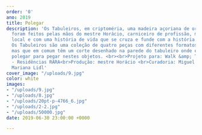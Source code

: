 ```yaml
---
order: '0'
ano: 2019
title: Polegar
description: 'Os Tabuleiros, em criptoméria, uma madeira açoriana de origem nipónica,
  foram feitos pelas mãos do mestre Horácio, carniceiro de profissão, mestre no artesanato
  local e com uma história de vida que se cruza e funde com a história dos Açores.
  Os Tabuleiros são uma coleção de quatro peças com diferentes formatos e dimensões,
  mas que em comum têm um corte desenhado na parede do tabuleiro onde encaixa o dedo
  polegar para pegar nestes objetos. <br><br>Projeto para: Walk &amp; Talk Azores
  - Residências RARA<br>Produção: mestre Horácio <br>Curadoria: Miguel Flor<br>Fotografias:
  Mariana Lidl'
cover_image: "/uploads/9.jpg"
color: white
images:
- "/uploads/9.jpg"
- "/uploads/8.jpg"
- "/uploads/20pt-p-4766_6.jpg"
- "/uploads/2-2.jpg"
- "/uploads/50000.jpg"
date: 2019-06-30 23:00:00 +0000

---
```


